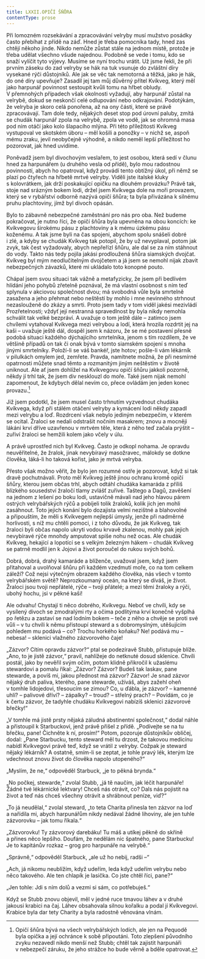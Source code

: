 ```yaml
---
title: LXXII.OPIČÍ ŠŇŮRA
contentType: prose
---
```


Při lomozném rozsekávání a zpracovávání velryby musí mužstvo posádky často přebíhat z přídě na záď. Hned je třeba pomocníka tady, hned zas chtějí někoho jinde. Nikdo nemůže zůstat stále na jednom místě, protože je třeba udělat všechno všude najednou. Podobně se vede i tomu, kdo se snaží vylíčit tyto výjevy. Musíme se nyní trochu vrátit. Už jsme řekli, že při prvním záseku do zad velryby se hák na tuk vsunuje do zvláštní díry vysekané rýči důstojníků. Ale jak se věc tak nemotorná a těžká, jako je hák, do oné díry upevňuje? Zasadil jej tam můj důvěrný přítel Kvíkveg, který měl jako harpunář povinnost sestoupit kvůli tomu na hřbet obludy. V přemnohých případech však okolnosti vyžadují, aby harpunář zůstal na velrybě, dokud se neskončí celé odlupování nebo odkrajování. Podotýkám, že velryba je skoro celá ponořena, až na ony části, které se právě zpracovávají. Tam dole tedy, nějakých deset stop pod úrovní paluby, zmítá se chudák harpunář zpola na velrybě, zpola ve vodě, jak se ohromná masa pod ním otáčí jako kolo šlapacího mlýna. Při této příležitosti Kvíkveg vystupoval ve skotském úboru – měl košili a ponožky – v nichž se, aspoň mému zraku, jevil neobyčejně výhodně, a nikdo neměl lepší příležitost ho pozorovat, jak hned uvidíme.

Poněvadž jsem byl divochovým veslařem, to jest osobou, která sedí v člunu hned za harpunářem (u druhého vesla od přídě), bylo mou radostnou povinností, abych ho opatroval, když provádí tento obtížný úkol, při němž se plazí po čtyřech na hřbetě mrtvé velryby. Viděli jste italské kluky s kolovrátkem, jak drží poskakující opičku na dlouhém provázku? Právě tak, stoje nad srázným bokem lodi, držel jsem Kvíkvega dole na moři provazem, který se v rybářství odborně nazývá opičí šňůra; ta byla přivázána k silnému pruhu plachtoviny, jímž byl divoch opásán.

Bylo to zábavně nebezpečné zaměstnání pro nás pro oba. Než budeme pokračovat, je nutno říci, že opičí šňůra byla upevněna na obou koncích: ke Kvíkvegovu širokému pásu z plachtoviny a k mému úzkému pásu koženému. A tak jsme byli na čas spojeni, abychom spolu snášeli dobré i zlé, a kdyby se chudák Kvíkveg tak potopil, že by už nevyplaval, potom jak zvyk, tak čest vyžadovaly, abych nepřeřízl šňůru, ale dal se za ním stáhnout do vody. Takto nás tedy pojila jakási prodloužená šňůra siamských dvojčat. Kvíkveg byl mým neodlučitelným dvojčetem a já jsem se nemohl nijak zbavit nebezpečných závazků, které mi ukládalo toto konopné pouto.

Chápal jsem svou situaci tak vážně a metafyzicky, že jsem při bedlivém hlídání jeho pohybů zřetelně poznával, že má vlastní osobnost s ním teď splynula v akciovou společnost dvou; má svobodná vůle byla smrtelně zasažena a jeho přehmat nebo neštěstí by mohlo i mne nevinného strhnout nezaslouženě do zkázy a smrti. Proto jsem tady v tom viděl jakési mezivládí Prozřetelnosti; vždyť její nestranná spravedlnost by byla nikdy nemohla schválit tak velké bezpráví. A uvažuje o tom ještě dále – zatímco jsem chvílemi vytahoval Kvíkvega mezi velrybou a lodí, která hrozila rozdrtit jej na kaši – uvažuje ještě dál, dospěl jsem k názoru, že se mé postavení přesně podobá situaci každého dýchajícího smrtelníka, jenom s tím rozdílem, že ve většině případů on tak či onak bývá v tomto siamském spojení s mnoha jinými smrtelníky. Položí-li se váš bankéř, jste hotov; pošle-li vám lékárník v pilulkách omylem jed, zemřete. Pravda, namítnete možná, že při nesmírné opatrnosti můžete snad těmto a rozmanitým jiným neštěstím v životě uniknout. Ale ať jsem dohlížel na Kvíkvegovu opičí šňůru jakkoli pozorně, někdy jí trhl tak, že jsem div nesklouzl do moře. Také jsem nijak nemohl zapomenout, že kdybych dělal nevím co, přece ovládám jen jeden konec provazu.[^15]

Již jsem podotkl, že jsem musel často trhnutím vyzvednout chudáka Kvíkvega, když při stálém otáčení velryby a kymácení lodi někdy zapadl mezi velrybu a loď. Rozdrcení však nebylo jediným nebezpečím, v kterém se ocital. Žraloci se nedali odstrašit nočním masakrem; znovu a mocněji lákáni krví dříve uzavřenou v mrtvém těle, která z něho teď začala prýštit – zuřiví žraloci se hemžili kolem jako včely v úlu.

A právě uprostřed nich byl Kvíkveg. Často je odkopl nohama. Je opravdu neuvěřitelné, že žralok, jinak nevybíravý masožravec, málokdy se dotkne člověka, láká-li ho taková kořist, jako je mrtvá velryba.

Přesto však možno věřit, že bylo jen rozumné ostře je pozorovat, když si tak dravě pochutnávali. Proto měl Kvíkveg ještě jinou ochranu kromě opičí šňůry, kterou jsem občas trhl, abych odtáhl chudáka kamaráda z příliš blízkého sousedství žraločí tlamy zvlášť zuřivé. Taštego a Dagů, zavěšení na jednom z lešení po boku lodi, ustavičně mávali nad jeho hlavou párem ostrých velrybářských rýčů a pobíjeli tolik žraloků, kolik jich jen mohli zasáhnout. Toto jejich konání bylo dozajista velmi nezištné a blahovolné a připouštím, že měli s Kvíkvegem nejlepší úmysly, jenže při nadměrné horlivosti, s níž mu chtěli pomoci, i z toho důvodu, že jak Kvíkveg, tak žraloci byli občas napolo ukryti vodou krvavě zkalenou, mohly pak jejich nevybíravé rýče mnohdy amputovat spíše nohu než ocas. Ale chudák Kvíkveg, hekající a lopotící se s velkým železným hákem – chudák Kvíkveg se patrně modlil jen k Jojovi a život poroučel do rukou svých bohů.

Dobrá, dobrá, drahý kamaráde a blíženče, uvažoval jsem, když jsem přitahoval a uvolňoval šňůru při každém vzedmutí moře, co na tom celkem záleží? Což nejsi výtečným obrazem každého člověka, nás všech v tomto velrybářském světě? Neprozkoumaný oceán, na který se díváš, je život. Žraloci jsou tvoji nepřátelé, rýče – tvoji přátelé; a mezi těmi žraloky a rýči, ubohý hochu, jsi v pěkné kaši!

Ale odvahu! Chystají ti něco dobrého, Kvíkvegu. Neboť ve chvíli, kdy se vysílený divoch se zmodralými rty a očima podlitýma krví konečně vyšplhá po řetězu a zastaví se nad lodním bokem – teče z něho a chvěje se proti své vůli – v tu chvíli k němu přistoupí steward a s dobromyslným, utěšujícím pohledem mu podává – co? Trochu horkého koňaku? Ne! podává mu – nebesa! – sklenici vlažného zázvorového čaje!

„Zázvor? Cítím opravdu zázvor?“ ptal se podezíravě Stubb, přistupuje blíže. „Ano, to je jistě zázvor,“ pravil, nahlížeje do netknuté dosud sklenice. Chvíli postál, jako by nevěřil svým očím, potom klidně přikročil k užaslému stewardovi a pomalu říkal: „Zázvor? Zázvor? Budeš tak laskav, pane stewarde, a povíš mi, jakou přednost má zázvor? Zázvor! Je snad zázvor nějaký druh paliva, kterého, pane stewarde, užíváš, abys zažehl oheň v tomhle lidojedovi, třesoucím se zimou? Co, u ďábla, je zázvor? – kamenné uhlí? – palivové dříví? – zápalky? – troud? – střelný prach? – Povídám, co je k čertu zázvor, že tadyhle chudáku Kvíkvegovi nabízíš sklenici zázvorové břečky!“

„V tomhle má jistě prsty nějaká záludná abstinentní společnost,“ dodal náhle a přistoupil k Starbuckovi, jenž právě přišel z přídě. „Podívejte se na tu břečku, pane! Čichněte k ní, prosím!“ Potom, pozoruje důstojníkův obličej, dodal: „Pane Starbucku, tento steward měl tu drzost, že takovou medicínu nabídl Kvíkvegovi právě teď, když se vrátil z velryby. Cožpak je steward nějaký lékárník? A ostatně, smím-li se zeptat, je tohle pravý lék, kterým lze vdechnout znovu život do člověka napolo utopeného?“

„Myslím, že ne,“ odpověděl Starbuck, „je to pěkná brynda.“

„No počkej, stewarde,“ zvolal Stubb, „já tě naučím, jak léčit harpunáře! Žádné tvé lékárnické lektvary! Chceš nás otrávit, co? Dals nás pojistit na život a teď nás chceš všechny otrávit a shrábnout peníze, viď?“

„To já neudělal,“ zvolal steward, „to teta Charita přinesla ten zázvor na loď a nařídila mi, abych harpunářům nikdy nedával žádné lihoviny, ale jen tuhle zázvorovku – jak tomu říkala.“

„Zázvorovku! Ty zázvorový darebáku! Tu máš a utíkej pěkně do skříně a přines něco lepšího. Doufám, že nedělám nic špatného, pane Starbucku! Je to kapitánův rozkaz – grog pro harpunáře na velrybě.“

„Správně,“ odpověděl Starbuck, „ale už ho nebij, radši –“

„Ach, já nikomu neublížím, když udeřím, leda když udeřím velrybu nebo něco takového. Ale ten chlapík je lasička. Co jste chtěl říci, pane?“

„Jen tohle: Jdi s ním dolů a vezmi si sám, co potřebuješ.“

Když se Stubb znovu objevil, měl v jedné ruce tmavou láhev a v druhé jakousi krabici na čaj. Láhev obsahovala silnou kořalku a podal jí Kvíkvegovi. Krabice byla dar tety Charity a byla radostně věnována vlnám.

[^15]: Opičí šňůra bývá na všech velrybářských lodích, ale jen na Pequodě byla opička a její ochránce k sobě připoutáni. Toto zlepšení původního zvyku nezavedl nikdo menší než Stubb; chtěl tak zajistit harpunáři v nebezpečí záruku, že jeho strážce ho bude věrně a bděle opatrovat.

